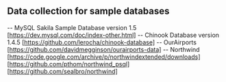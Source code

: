 ## Data collection for sample databases

-- MySQL Sakila Sample Database version 1.5 [https://dev.mysql.com/doc/index-other.html]
-- Chinook Database version 1.4.5 [https://github.com/lerocha/chinook-database]
-- OurAirports [https://github.com/davidmegginson/ourairports-data]
-- Northwind [https://code.google.com/archive/p/northwindextended/downloads] [https://github.com/pthom/northwind_psql] [https://github.com/sealbro/northwind]
